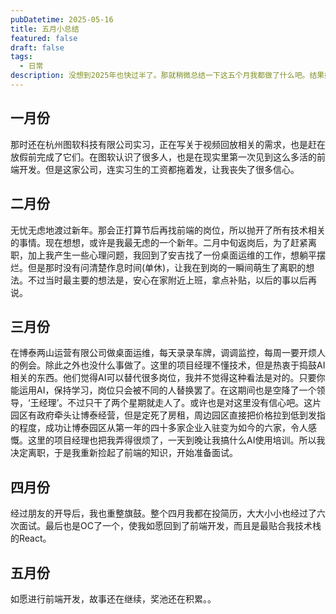 ```yaml
---
pubDatetime: 2025-05-16
title: 五月小总结
featured: false
draft: false
tags:
  - 日常
description: 没想到2025年也快过半了。那就稍微总结一下这五个月我都做了什么吧。结果好坏与否，都是自己的选择。
---
```


## 一月份

那时还在杭州图软科技有限公司实习，正在写关于视频回放相关的需求，也是赶在放假前完成了它们。在图软认识了很多人，也是在现实里第一次见到这么多活的前端开发。但是这家公司，连实习生的工资都拖着发，让我丧失了很多信心。

## 二月份

无忧无虑地渡过新年。那会正打算节后再找前端的岗位，所以抛开了所有技术相关的事情。现在想想，或许是我最无虑的一个新年。二月中旬返岗后，为了赶紧离职，加上我产生一些心理问题，我回到了安吉找了一份桌面运维的工作，想躺平摆烂。但是那时没有问清楚作息时间(单休)，让我在到岗的一瞬间萌生了离职的想法。不过当时最主要的想法是，安心在家附近上班，拿点补贴，以后的事以后再说。

## 三月份

在博泰两山运营有限公司做桌面运维，每天录录车牌，调调监控，每周一要开烦人的例会。除此之外也没什么事做了。这里的项目经理不懂技术，但是热衷于捣鼓AI相关的东西。他们觉得AI可以替代很多岗位，我并不觉得这种看法是对的。只要你能运用AI，保持学习，岗位只会被不同的人替换罢了。在这期间也是空降了一个领导，‘王经理’。不过只干了两个星期就走人了。或许也是对这里没有信心吧。这片园区有政府牵头让博泰经营，但是定死了房租，周边园区直接把价格拉到低到发指的程度，成功让博泰园区从第一年的四十多家企业入驻变为如今的六家，令人感慨。这里的项目经理也把我弄得很烦了，一天到晚让我搞什么AI使用培训。所以我决定离职，于是我重新捡起了前端的知识，开始准备面试。

## 四月份

经过朋友的开导后，我也重整旗鼓。整个四月我都在投简历，大大小小也经过了六次面试。最后也是OC了一个，使我如愿回到了前端开发，而且是最贴合我技术栈的React。

## 五月份

如愿进行前端开发，故事还在继续，奖池还在积累。。
